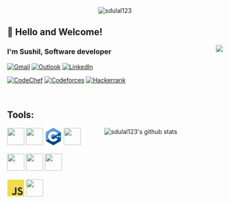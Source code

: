 <!-- Page Reloaded counter -->
<p title="visitCounter" align="center"> 
  <img alt="sdulal123" src="https://komarev.com/ghpvc/?username=sdulal123&color=brightgreen&style=plastic&label=PAGE+RELOADED"/>
</p>

<!-- Title -->
## 🤗 Hello and Welcome! 
<img align="right" src="https://github.com/sdulal123/sdulal123/assets/86375908/a4bfd187-404b-4088-9517-30a5363037dc"/>
<h3 align="left">I'm Sushil, Software developer</h3>

<!-- Website to generate badges: https://shields.io/ -->
[![Gmail](https://img.shields.io/badge/Gmail-D14836?style=for-the-badge&logo=gmail&logoColor=white)](mailto:sushildulal123@gmail.com)
[![Outlook](https://img.shields.io/badge/Outlook-0078D4?style=for-the-badge&logo=microsoft-outlook&logoColor=white)](mailto:sushildulal123@outlook.com)
[![LinkedIn](https://img.shields.io/badge/linkedin-%230077B5.svg?style=for-the-badge&logo=linkedin&logoColor=white)](https://www.linkedin.com/in/sushildulal123/)
<!-- [![Instagram](https://img.shields.io/badge/-Instagram-c13584?style=flat&labelColor=c13584&logo=instagram&logoColor=white)](https://www.instagram.com/sdstudio420/) -->

[![CodeChef](https://img.shields.io/badge/CodeChef-%23964B00.svg?style=for-the-badge&logo=CodeChef&logoColor=white)](https://codechef.com/sdulal123)
[![Codeforces](https://img.shields.io/badge/Codeforces-445f9d?style=for-the-badge&logo=Codeforces&logoColor=white)](https://codeforces.com/sdulal123)
[![Hackerrank](https://img.shields.io/badge/-Hackerrank-2EC866?style=for-the-badge&logo=HackerRank&logoColor=white)](https://hackerrank.com/sdulal123)

</p>
    
&nbsp;

## Tools:
<p>
  <a href="https://github.com/sdulal123/">
    <img width="55%" align="right" alt="sdulal123's github stats" src="https://github-readme-stats.vercel.app/api?username=sdulal123&theme=solarized-dark&show_icons=true"/>
  </a>

  <!-- Sites to get logos: https://www.vectorlogo.zone or https://simpleicons.org/ -->
  <code><img width="40" height="40" hover="assembly" src="https://github.com/sudulal123/sudulal123/assets/86375908/6ed576ac-2de7-4dec-81d8-710df51e2f88"></code>
  <code><img width="40" height="40" src="https://www.vectorlogo.zone/logos/open-std_c/open-std_c-icon~alt.svg"/></code>
  <code><img width="40" height="40" src="https://raw.githubusercontent.com/devicons/devicon/master/icons/cplusplus/cplusplus-original.svg"></code>
  <code><img width="40" height="40" src="https://www.vectorlogo.zone/logos/java/java-icon.svg"></code>
  <br/>
  <br/>
  <code><img width="40" height="40" src="https://www.vectorlogo.zone/logos/python/python-icon.svg"></code>
  <code><img width="40" height="40" src="https://www.vectorlogo.zone/logos/pytorch/pytorch-icon.svg"></code>
  <code><img width="40" height="40" src="https://www.vectorlogo.zone/logos/tensorflow/tensorflow-icon.svg"></code>
  <br />
  <br />
  <code><img width="40" height="40" src="https://raw.githubusercontent.com/devicons/devicon/master/icons/javascript/javascript-original.svg"></code>
  <code><img width="40" height="40" src="https://www.vectorlogo.zone/logos/typescriptlang/typescriptlang-icon.svg"></code>
  <br />
</p>
<!-- This readme was created by Sushil Dulal - https://github.com/sdulal123 -->
